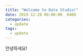 ```yaml
---
title: "Welcome to Data Studio!"
date: 2019-12-28 00:00:00 -0400
categories: 
  - update
tags:
  - update
---
```


안녕하세요!
